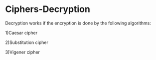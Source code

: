 # Ciphers-Decryption
Decryption works if the encryption is done by the following algorithms:

  1)Caesar cipher
  
  2)Substitution cipher
  
  3)Vigener cipher


